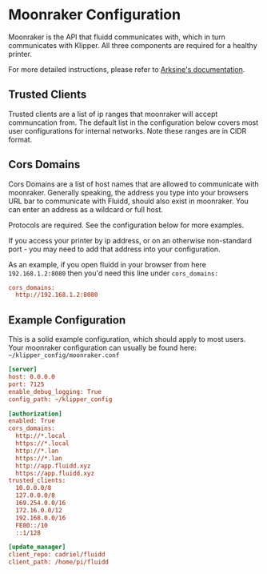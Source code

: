 # Moonraker Configuration

Moonraker is the API that fluidd communicates with, which in turn communicates with Klipper.
All three components are required for a healthy printer.

For more detailed instructions, please refer to [Arksine's documentation](https://github.com/Arksine/moonraker/blob/master/docs/installation.md).

## Trusted Clients

Trusted clients are a list of ip ranges that moonraker will accept communcation from.
The default list in the configuration below covers most user configurations for internal networks.
Note these ranges are in CIDR format.

## Cors Domains

Cors Domains are a list of host names that are allowed to communicate with moonraker. Generally speaking,
the address you type into your browsers URL bar to communicate with Fluidd, should also exist in moonraker.
You can enter an address as a wildcard or full host.

Protocols are required. See the configuration below for more examples.

If you access your printer by ip address, or on an otherwise non-standard port - you may need to add that address into your configuration.

As an example, if you open fluidd in your browser from here `192.168.1.2:8080` then you'd need this line under `cors_domains:`

```ini
cors_domains:
  http://192.168.1.2:8080
```


## Example Configuration

This is a solid example configuration, which should apply to most users.
Your moonraker configuration can usually be found here: `~/klipper_config/moonraker.conf`

```ini
[server]
host: 0.0.0.0
port: 7125
enable_debug_logging: True
config_path: ~/klipper_config

[authorization]
enabled: True
cors_domains:
  http://*.local
  https://*.local
  http://*.lan
  https://*.lan
  http://app.fluidd.xyz
  https://app.fluidd.xyz
trusted_clients:
  10.0.0.0/8
  127.0.0.0/8
  169.254.0.0/16
  172.16.0.0/12
  192.168.0.0/16
  FE80::/10
  ::1/128

[update_manager]
client_repo: cadriel/fluidd
client_path: /home/pi/fluidd
```
